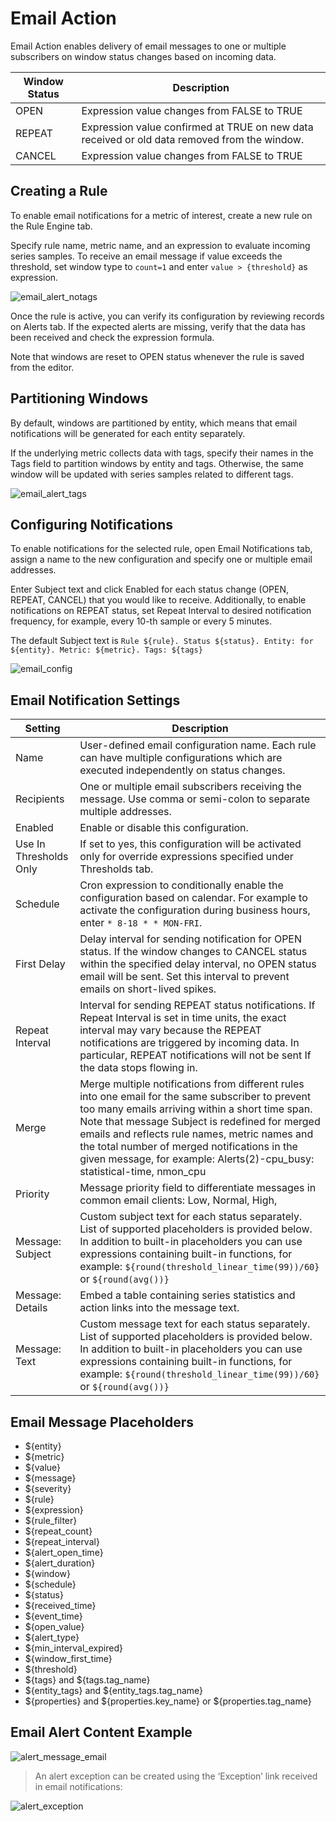 # Email Action


Email Action enables delivery of email messages to one or multiple
subscribers on window status changes based on incoming data.

| Window Status | Description |
| --- | --- |
| OPEN | Expression value changes from FALSE to TRUE |
| REPEAT | Expression value confirmed at TRUE on new data received or old data removed  from the window. |
| CANCEL | Expression value changes from FALSE to TRUE |

## Creating a Rule

To enable email notifications for a metric of interest, create a new
rule on the Rule Engine tab.

Specify rule name, metric name, and an expression to evaluate incoming
series samples. To receive an email message if value exceeds the
threshold, set window type to `count=1` and enter `value > {threshold}`
as expression.

![email\_alert\_notags](images/email_alert_notags.png)

Once the rule is active, you can verify its configuration by reviewing
records on Alerts tab. If the expected alerts are missing, verify that
the data has been received and check the expression formula.

Note that windows are reset to OPEN status whenever the rule is saved
from the editor.

## Partitioning Windows

By default, windows are partitioned by entity, which means that email
notifications will be generated for each entity separately.

If the underlying metric collects data with tags, specify their names in
the Tags field to partition windows by entity and tags. Otherwise, the
same window will be updated with series samples related to different
tags.

![email\_alert\_tags](images/email_alert_tags.png)

## Configuring Notifications

To enable notifications for the selected rule, open Email Notifications
tab, assign a name to the new configuration and specify one or multiple
email addresses.

Enter Subject text and click Enabled for each status change (OPEN,
REPEAT, CANCEL) that you would like to receive. Additionally, to enable
notifications on REPEAT status, set Repeat Interval to desired
notification frequency, for example, every 10-th sample or every 5
minutes.

The default Subject text is
`Rule ${rule}. Status ${status}. Entity: for ${entity}. Metric: ${metric}. Tags: ${tags}`

![email\_config](images/email_config1.png)

## Email Notification Settings

| Setting | Description |
| --- | --- |
| Name | User-defined email configuration name. Each rule can have multiple configurations which are executed independently on status changes. |
| Recipients | One or multiple email subscribers receiving the message. Use comma or semi-colon to separate multiple addresses. |
| Enabled | Enable or disable this configuration. |
| Use In Thresholds Only | If set to yes, this configuration will be activated only for override expressions specified under Thresholds tab. |
| Schedule | Cron expression to conditionally enable the configuration based on calendar. For example to activate the configuration during business hours, enter `* 8-18 * * MON-FRI`. |
| First Delay | Delay interval for sending notification for OPEN status. If the window changes to CANCEL status within the specified delay interval, no OPEN status email will be sent. Set this interval to prevent emails on short-lived spikes. |
| Repeat Interval | Interval for sending REPEAT status notifications. If Repeat Interval is set in time units, the exact interval may vary because the REPEAT notifications are triggered by incoming data. In particular, REPEAT notifications will not be sent If the data stops flowing in. |
| Merge | Merge multiple notifications from different rules into one email for the same subscriber to prevent too many emails arriving within a short time span. Note that message Subject is redefined for merged emails and reflects rule names, metric names and the total number of merged notifications in the given message, for example: Alerts(2)-cpu_busy: statistical-time, nmon_cpu |
| Priority | Message priority field to differentiate messages in common email clients: Low, Normal, High, |
| Message: Subject | Custom subject text for each status separately. List of supported placeholders is provided below. In addition to built-in placeholders you can use expressions containing built-in functions, for example: `${round(threshold_linear_time(99))/60}` or `${round(avg())}` |
| Message: Details | Embed a table containing series statistics and action links into the message text. |
| Message: Text | Custom message text for each status separately. List of supported placeholders is provided below. In addition to built-in placeholders you can use expressions containing built-in functions, for example: `${round(threshold_linear_time(99))/60}` or `${round(avg())}` |

## Email Message Placeholders

-   ${entity}
-   ${metric}
-   ${value}
-   ${message}
-   ${severity}
-   ${rule}
-   ${expression}
-   ${rule_filter}
-   ${repeat_count}
-   ${repeat_interval}
-   ${alert_open_time}
-   ${alert_duration}
-   ${window}
-   ${schedule}
-   ${status}
-   ${received_time}
-   ${event_time}
-   ${open_value}
-   ${alert_type}
-   ${min_interval_expired}
-   ${window_first_time}
-   ${threshold}
-   ${tags} and ${tags.tag_name}
-   ${entity_tags} and ${entity_tags.tag_name}
-   ${properties} and ${properties.key_name} or
    ${properties.tag_name}

## Email Alert Content Example

![](images/alert_message_email.png "alert_message_email")

> An alert exception can be created using the ‘Exception’ link received in email notifications:

![](images/alert_exception.png "alert_exception")